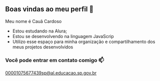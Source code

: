## Boas vindas ao meu perfil 💙

Meu nome é Cauã Cardoso

- Estou estudando na Alura;
- Estou se desenvolvendo na linguagem JavaScrip
- Utilizo esse espaço para minha organização e compartilhamento dos meus projetos desenvolvidos

### Você pode entrar em contato comigo 📫

00001075677439sp@al.educacao.sp.gov.br

